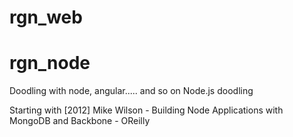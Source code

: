 rgn_web
=======
rgn_node
========

Doodling with node, angular..... and so on
Node.js doodling


Starting with [2012] Mike Wilson - Building Node Applications with MongoDB and Backbone - OReilly
